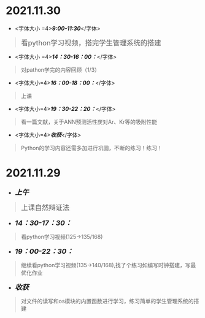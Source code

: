 #  2021.11.30
* <字体大小 =4>__*9:00-11:30*__</字体>
> <font size=4>看python学习视频，搭完学生管理系统的搭建</font>
* <字体大小 =4>__*14：30-16：00：*__</字体>
>对pathon学完的内容回顾（1/3）
* <字体大小=4>__*16：00-18：00：*__</字体>
>上课
* <字体大小=4>__*19：30-22：20：*__</字体>
>看一篇文献，关于ANN预测活性炭对Ar、Kr等的吸附性能
* <字体大小=4>__*收获*__</字体>
>Python的学习内容还需多加进行巩固，不断的练习！练习！

#  2021.11.29
* <font size=4>__*上午*__</font>
> <font size=4>上课自然辩证法</font>
* <font size=4>__*14：30-17：30：*__</font>
>看python学习视频(125->135/168)
* <font size=4>__*19：00-22：30：*__</font>
>继续看python学习视频(135->140/168),找了个练习如编写时钟搭建，写最优化作业
* <font size=4>__*收获*__</font>
>对文件的读写和os模块的内置函数进行学习，练习简单的学生管理系统的搭建
